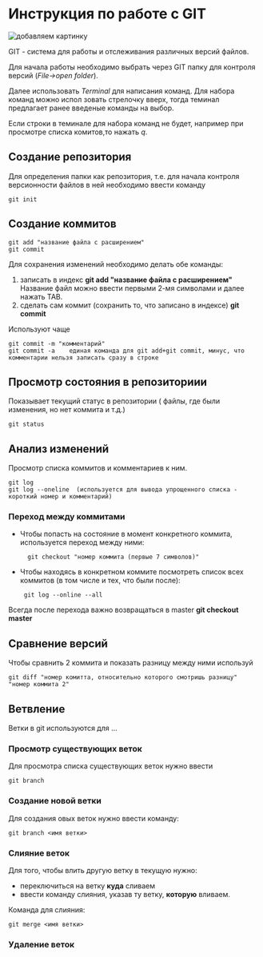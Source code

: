 # Инструкция по работе с GIT 

![добавляем картинку](git_logo.png)

 GIT - система для работы и отслеживания различных версий файлов.

 Для начала работы необходимо выбрать через GIT папку для контроля версий (_File->open folder_).
 
 Далее использовать _Terminal_ для написания команд.
 Для набора команд можно испол зовать стрелочку вверх, тогда теминал предлагает ранее введеные команды на выбор.

 Если строки в теминале для набора команд не будет, например при просмотре списка комитов,то нажать _q_.
 


## Создание репозитория
Для определения папки как репозитория, т.е. для начала контроля версионности файлов в ней необходимо ввести команду

    git init

## Создание коммитов

    git add "название файла с расширением"
    git commit

Для сохранения изменений необходимо делать обе команды:

1. записать в индекс **git add "название файла с расширением"** 
Название файл можно ввести первыми 2-мя символами и далее нажать TAB.
2. сделать сам коммит (сохранить то, что записано в индексе) **git commit**

Используют чаще

    git commit -m "комментарий"
    git commit -a    единая команда для git add+git commit, минус, что комментарии нельзя записать сразу в строке

## Просмотр состояния в репозиториии

Показывает текущий статус в репозитории ( файлы, где были изменения, но нет коммита и т.д.)

    git status

## Анализ изменений

Просмотр списка коммитов и комментариев к ним.

    git log
    git log --oneline  (используется для вывода упрощенного списка - короткий номер и комментарий)

### Переход между коммитами

* Чтобы попасть на состояние в момент конкретного коммита, используется переход между ними:

        git checkout "номер коммита (первые 7 символов)"
 
 * Чтобы находясь в конкретном коммите посмотреть список всех коммитов (в том числе и тех, что были после):

        git log --online --all

Всегда после перехода важно возвращаться в master **git checkout master**

## Сравнение версий

Чтобы сравнить 2 коммита и показать разницу между ними используй

    git diff "номер комитта, относительно которого смотришь разницу" "номер коммита 2"

## Ветвление

Ветки в git  используются для ...

### Просмотр существующих веток

Для просмотра списка существующих веток нужно ввести

    git branch
    
### Создание новой ветки

Для создания овых веток нужно ввести команду:

    git branch <имя ветки>

### Слияние веток

Для того, чтобы влить другую ветку в текущую нужно:
- переключиться на ветку **куда** сливаем
- ввести команду слияния, указав ту ветку, **которую** вливаем.

Команда для слияния:

    git merge <имя ветки>

### Удаление веток